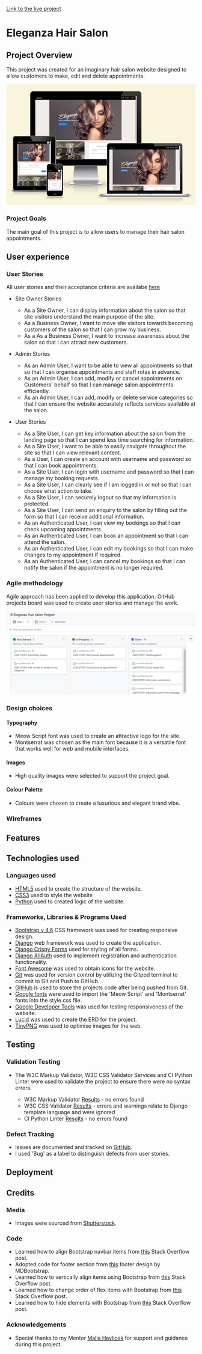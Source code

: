 [Link to the live project](https://eleganza-hair-salon.herokuapp.com/)

# Eleganza Hair Salon

## Project Overview
This project was created for an imaginary hair salon website designed to allow customers to make, edit and delete appointments.

![](https://github.com/ip69719/ci-portfolio-four/blob/main/django_eleganza/assets/documents/images/responsive_img.png)

### Project Goals
The main goal of this project is to allow users to manage their hair salon appointments.

## User experience

### User Stories

All user stories and their acceptance criteria are availabe [here](https://github.com/users/ip69719/projects/4/views/2?visibleFields=%5B%22Title%22%2C%22Labels%22%2C%22Milestone%22%5D&sortedBy%5Bdirection%5D=asc&sortedBy%5BcolumnId%5D=Milestone&filterQuery=title%3A)

* Site Owner Stories
    * As a Site Owner, I can display information about the salon so that site visitors understand the main purpose of the site.
    * As a Business Owner, I want to move site visitors towards becoming customers of the salon so that I can grow my business.
    * As a As a Business Owner, I want to increase awareness about the salon so that I can attract new customers.

* Admin Stories
    * As an Admin User, I want to be able to view all appointments so that so that I can organise appointments and staff rotas in advance.
    * As an Admin User, I can add, modify or cancel appointments on Customers' behalf so that I can manage salon appointments efficiently.
    * As an Admin User, I can add, modify or delete service categories so that I can ensure the website accurately reflects services available at the salon.

* User Stories
    * As a Site User, I can get key information about the salon from the landing page so that I can spend less time searching for information.
    * As a Site User, I want to be able to easily navigate throughout the site so that I can view relevant content.
    * As a User, I can create an account with username and password so that I can book appointments.
    * As a Site User, I can login with username and password so that I can manage my booking requests.
    * As a Site User, I can clearly see if I am logged in or not so that I can choose what action to take.
    * As a Site User, I can securely logout so that my information is protected.
    * As a Site User, I can send an enquiry to the salon by filling out the form so that I can receive additional information.
    * As an Authenticated User, I can view my bookings so that I can check upcoming appointments.
    * As an Authenticated User, I can book an appointment so that I can attend the salon.
    * As an Authenticated User, I can edit my bookings so that I can make changes to my appointment if required.
    * As an Authenticated User, I can cancel my bookings so that I can notify the salon if the appointment is no longer required.

### Agile methodology

Agile approach has been applied to develop this application. GitHub projects board  was used to create user stories and manage the work.

![](https://github.com/ip69719/ci-portfolio-four/blob/main/django_eleganza/assets/documents/kanban_board.png)

### Design choices

#### Typography

* Meow Script font was used to create an attractive logo for the site.
* Montserrat was chosen as the main font because it is a versatile font that works well for web and mobile interfaces.

#### Images

* High quality images were selected to support the project goal. 

#### Colour Palette

* Colours were chosen to create a luxurious and elegant brand vibe. 

### Wireframes

## Features

## Technologies used

### Languages used

* [HTML5](https://en.wikipedia.org/wiki/HTML5) used to create the structure of the website.
* [CSS3](https://en.wikipedia.org/wiki/CSS) used to style the website
* [Python](https://en.wikipedia.org/wiki/Python_(programming_language)) used to created logic of the website.

### Frameworks, Libraries & Programs Used

* [Bootstrap v 4.6](https://getbootstrap.com/) CSS framework was used for creating responsive design.
* [Django](https://www.djangoproject.com/) web framework was used to create the application.
* [Django Crispy Forms](https://django-crispy-forms.readthedocs.io/en/latest/index.html) used for styling of all forms.
* [Django AllAuth](https://django-allauth.readthedocs.io/en/latest/) used to implement registration and authentication functionality.
* [Font Awesome](https://fontawesome.com/) was used to obtain icons for the website.
* [Git](https://git-scm.com/) was used for version control by utilizing the Gitpod terminal to commit to Git and Push to GitHub.
* [GitHub](https://github.com/) is used to store the projects code after being pushed from Git.
* [Google fonts](https://fonts.google.com/) were used to import the 'Meow Script' and 'Montserrat' fonts into the style.css file.
* [Google Developer Tools](https://developer.chrome.com/docs/devtools/) was used for testing responsiveness of the website.
* [Lucid](https://lucid.app/users/login#/login) was used to create the ERD for the project.
* [TinyPNG](https://tinypng.com/) was used to optimise images for the web.

## Testing

### Validation Testing

* The W3C Markup Validator, W3C CSS Validator Services and CI Python Linter were used to validate the project to ensure there were no syntax errors.

    * W3C Markup Validator [Results](https://github.com/ip69719/ci-portfolio-four/tree/main/django_eleganza/assets/documents/testing/w3c_css_validator_results) - no errors found
    * W3C CSS Validator [Results](https://github.com/ip69719/ci-portfolio-four/tree/main/django_eleganza/assets/documents/testing/w3c_markup_validator_results) - errors and warnings relate to Django template language and were ignored
    * CI Python Linter [Results](https://github.com/ip69719/ci-portfolio-four/tree/main/django_eleganza/assets/documents/testing/ci_python_linter) - no errors found

### Defect Tracking

* Issues are documented and tracked on [GitHub](https://github.com/ip69719/ci-portfolio-four/issues?q=is%3Aopen+is%3Aissue+label%3Abug).
* I used 'Bug' as a label to distinguish defects from user stories.

## Deployment

## Credits

### Media

* Images were sourced from [Shutterstock](https://www.shutterstock.com/home).

### Code

* Learned how to align Bootstrap navbar items from [this](https://stackoverflow.com/questions/41513463/bootstrap-align-navbar-items-to-the-right) Stack Overflow post.
* Adopted code for footer section from [this](https://mdbootstrap.com/snippets/standard/mdbootstrap/2885120?view=side) footer design by MDBootstrap.
* Learned how to vertically align items using Bootstrap from [this](https://stackoverflow.com/questions/42252443/vertical-align-center-in-bootstrap-4) Stack Overflow post.
* Learned how to change order of flex items with Bootstrap from [this](https://stackoverflow.com/questions/51115456/bootstrap-4-ordering-class) Stack Overflow post.
* Learned how to hide elements with Bootstrap from [this](https://stackoverflow.com/questions/57039195/how-to-hide-element-for-mobile-device-with-bootstrap4) Stack Overflow post.

### Acknowledgements

* Special thanks to my Mentor [Malia Havlicek](https://github.com/maliahavlicek) for support and guidance during this project.